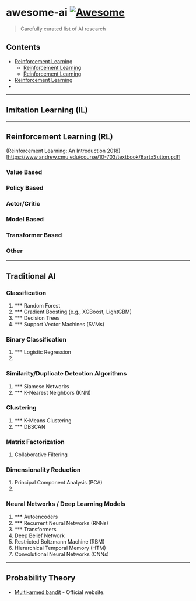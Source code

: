 # awesome-ai [![Awesome](https://awesome.re/badge.svg)](https://awesome.re)

> Carefully curated list of AI research

## Contents
- [Reinforcement Learning](#Reinforcement-Learning)
  - [Reinforcement Learning](#Reinforcement-Learning)
  - [Reinforcement Learning](#Reinforcement-Learning)
- [Reinforcement Learning](#Reinforcement-Learning)
- 



-----------------------------
## Imitation Learning (IL)

-----------------------------

## Reinforcement Learning (RL)

(Reinforcement Learning: An Introduction 2018) [https://www.andrew.cmu.edu/course/10-703/textbook/BartoSutton.pdf]



### Value Based

### Policy Based

### Actor/Critic

### Model Based

### Transformer Based

### Other




-----------------------------
## Traditional AI

### Classification
1. *** Random Forest 
1. *** Gradient Boosting (e.g., XGBoost, LightGBM)
1. *** Decision Trees
2. *** Support Vector Machines (SVMs)
 

### Binary Classification

1. *** Logistic Regression
2. 

### Similarity/Duplicate Detection Algorithms
1. *** Siamese Networks
2. *** K-Nearest Neighbors (KNN)

### Clustering

1. *** K-Means Clustering
3. *** DBSCAN

### Matrix Factorization

1. Collaborative Filtering

### Dimensionality Reduction

1. Principal Component Analysis (PCA)
1. 

### Neural Networks / Deep Learning Models

1. *** Autoencoders
1. *** Recurrent Neural Networks (RNNs)
2. *** Transformers
1. Deep Belief Network
2. Restricted Boltzmann Machine (RBM)
1. Hierarchical Temporal Memory (HTM)
2. Convolutional Neural Networks (CNNs)


-----------------------------

## Probability Theory
- [Multi-armed bandit](http://www.com/) - Official website.



